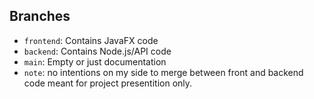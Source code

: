  ## Branches
- `frontend`: Contains JavaFX code  
- `backend`: Contains Node.js/API code  
- `main`: Empty or just documentation 
- `note`: no intentions on my side to merge between front and backend code meant for project presentition only.
